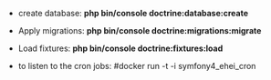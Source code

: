 * create database: **php bin/console doctrine:database:create**

* Apply migrations: **php bin/console doctrine:migrations:migrate**

* Load fixtures: **php bin/console doctrine:fixtures:load**

* to listen to  the cron jobs:  #docker run -t -i symfony4_ehei_cron 